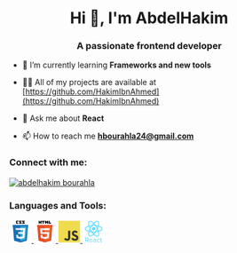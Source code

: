 <h1 align="center">Hi 👋, I'm AbdelHakim</h1>
<h3 align="center">A passionate frontend developer</h3>

- 🌱 I’m currently learning **Frameworks and new tools**

- 👨‍💻 All of my projects are available at [https://github.com/HakimIbnAhmed](https://github.com/HakimIbnAhmed)

- 💬 Ask me about **React**

- 📫 How to reach me **hbourahla24@gmail.com**

<h3 align="left">Connect with me:</h3>
<p align="left">
<a href="https://linkedin.com/in/abdelhakim bourahla" target="blank"><img align="center" src="https://raw.githubusercontent.com/rahuldkjain/github-profile-readme-generator/master/src/images/icons/Social/linked-in-alt.svg" alt="abdelhakim bourahla" height="30" width="40" /></a>
</p>

<h3 align="left">Languages and Tools:</h3>
<p align="left"> <a href="https://www.w3schools.com/css/" target="_blank" rel="noreferrer"> <img src="https://raw.githubusercontent.com/devicons/devicon/master/icons/css3/css3-original-wordmark.svg" alt="css3" width="40" height="40"/> </a> <a href="https://www.w3.org/html/" target="_blank" rel="noreferrer"> <img src="https://raw.githubusercontent.com/devicons/devicon/master/icons/html5/html5-original-wordmark.svg" alt="html5" width="40" height="40"/> </a> <a href="https://developer.mozilla.org/en-US/docs/Web/JavaScript" target="_blank" rel="noreferrer"> <img src="https://raw.githubusercontent.com/devicons/devicon/master/icons/javascript/javascript-original.svg" alt="javascript" width="40" height="40"/> </a> <a href="https://reactjs.org/" target="_blank" rel="noreferrer"> <img src="https://raw.githubusercontent.com/devicons/devicon/master/icons/react/react-original-wordmark.svg" alt="react" width="40" height="40"/> </a> </p>
